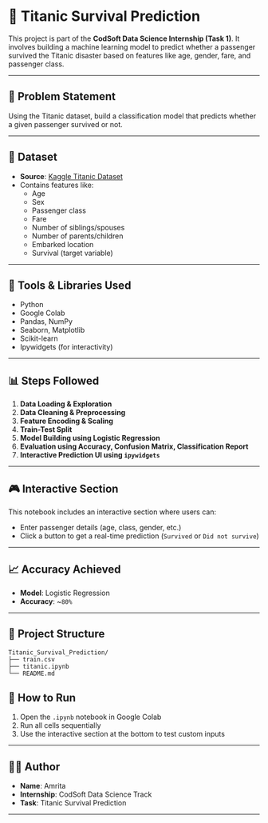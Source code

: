 # 🚢 Titanic Survival Prediction

This project is part of the **CodSoft Data Science Internship (Task 1)**. It involves building a machine learning model to predict whether a passenger survived the Titanic disaster based on features like age, gender, fare, and passenger class.

---

## 📌 Problem Statement

Using the Titanic dataset, build a classification model that predicts whether a given passenger survived or not.

---

## 📁 Dataset

- **Source**: [Kaggle Titanic Dataset](https://www.kaggle.com/competitions/titanic/data)
- Contains features like:
  - Age
  - Sex
  - Passenger class
  - Fare
  - Number of siblings/spouses
  - Number of parents/children
  - Embarked location
  - Survival (target variable)

---

## 🔧 Tools & Libraries Used

- Python
- Google Colab
- Pandas, NumPy
- Seaborn, Matplotlib
- Scikit-learn
- Ipywidgets (for interactivity)

---

## 📊 Steps Followed

1. **Data Loading & Exploration**
2. **Data Cleaning & Preprocessing**
3. **Feature Encoding & Scaling**
4. **Train-Test Split**
5. **Model Building using Logistic Regression**
6. **Evaluation using Accuracy, Confusion Matrix, Classification Report**
7. **Interactive Prediction UI using `ipywidgets`**

---

## 🎮 Interactive Section

This notebook includes an interactive section where users can:
- Enter passenger details (age, class, gender, etc.)
- Click a button to get a real-time prediction (`Survived` or `Did not survive`)

---

## 📈 Accuracy Achieved

- **Model**: Logistic Regression
- **Accuracy**: ~`80%` 

---

## 📂 Project Structure

```
Titanic_Survival_Prediction/
├── train.csv
├── titanic.ipynb
└── README.md
```

## 📌 How to Run

1. Open the `.ipynb` notebook in Google Colab
2. Run all cells sequentially
3. Use the interactive section at the bottom to test custom inputs

---

## 🙋‍♀️ Author

- **Name**: Amrita  
- **Internship**: CodSoft Data Science Track  
- **Task**: Titanic Survival Prediction

---
